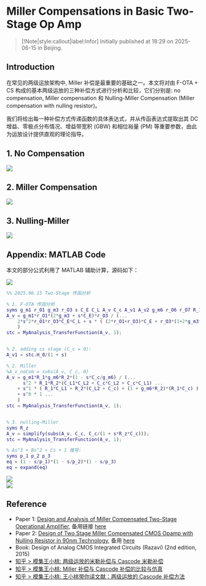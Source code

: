 # Miller Compensations in Basic Two-Stage Op Amp

> [!Note|style:callout|label:Infor]
Initially published at 18:29 on 2025-06-15 in Beijing.

## Introduction

在常见的两级运放架构中, Miller 补偿是最重要的基础之一。本文将对由 F-OTA + CS 构成的基本两级运放的三种补偿方式进行分析和比较，它们分别是: no compensation, Miller compensation 和 Nulling-Miller Compensation (Miller compensation with nulling resistor)。

我们将给出每一种补偿方式传递函数的具体表达式，并从传函表达式提取出其 DC 增益、零极点分布情况、增益带宽积 (GBW) 和相位裕量 (PM) 等重要参数，由此为运放设计提供直观的理论指导。



## 1. No Compensation

<div class="center"><img src="https://imagebank-0.oss-cn-beijing.aliyuncs.com/VS-PicGo/2025-06-16-23-52-14_Miller Compensation in Basic Two-Stage Op Amp.png"/></div>

## 2. Miller Compensation

<div class="center"><img src="https://imagebank-0.oss-cn-beijing.aliyuncs.com/VS-PicGo/2025-06-16-23-52-36_Miller Compensation in Basic Two-Stage Op Amp.png"/></div>

## 3. Nulling-Miller

<div class="center"><img src="https://imagebank-0.oss-cn-beijing.aliyuncs.com/VS-PicGo/2025-06-16-23-53-06_Miller Compensation in Basic Two-Stage Op Amp.png"/></div>

<!-- ## 4. Negative-Miller
 -->

## Appendix: MATLAB Code

本文的部分公式利用了 MATLAB 辅助计算，源码如下：

<div class="center"><img src="https://imagebank-0.oss-cn-beijing.aliyuncs.com/VS-PicGo/2025-06-16-01-58-00_Miller Compensation in Basic Two-Stage Op Amp.png"/></div>

```matlab
%% 2025.06.15 Two-Stage 传函分析

% 1. F-OTA 传函分析
syms g_m1 r_O1 g_m3 r_O3 s C_E C_L A_v C_c A_v1 A_v2 g_m6 r_O6 r_O7 R_1 R_2 C_L1 C_L2
A_v = g_m1*r_O1*(2*g_m3 + s*C_E)*r_O3 / (...
    2*s^2*r_O1*r_O3*C_E*C_L + s * ( (2*r_O1+r_O3)*C_E + r_O3*(1+2*g_m3*r_O1)*C_L ) + 2*g_m3*(r_O1 + r_O3)   ...
    )
stc = MyAnalysis_TransferFunction(A_v, 1);


% 2. adding cs stage (C_c = 0):
A_v1 = stc.H_0/(1 + s)

% 2. Miller
%A_v_noCom = subs(A_v, C_c, 0)
A_v = g_m1*R_1*g_m6*R_2*(1 - s*C_c/g_m6) / (...
      s^2 * R_1*R_2*(C_L1*C_L2 + C_c*C_L2 + C_c*C_L1) ...
    + s^1 * ( R_1*C_L1 + R_2*(C_L2 + C_c) + (1 + g_m6*R_2)*(R_1*C_c) ) ...
    + s^0 * 1 ...
    )
stc = MyAnalysis_TransferFunction(A_v, 1);


% 3. nulling-Miller
syms R_z
A_v = simplify(subs(A_v, C_c, C_c/(1 + s*R_z*C_c)));
stc = MyAnalysis_TransferFunction(A_v, 1);

% As^3 + Bs^2 + Cs + 1 推导:
syms p_1 p_2 p_3
eq = (1 - s/p_1)*(1 - s/p_2)*(1 - s/p_3)
eq = expand(eq)
```

<div class="center"><img src="https://imagebank-0.oss-cn-beijing.aliyuncs.com/VS-PicGo/2025-06-16-23-51-42_Miller Compensation in Basic Two-Stage Op Amp.png"/></div><div class="center"><img src="https://imagebank-0.oss-cn-beijing.aliyuncs.com/VS-PicGo/2025-06-16-23-51-49_Miller Compensation in Basic Two-Stage Op Amp.png"/></div>


## Reference

- Paper 1: [Design and Analysis of Miller Compensated Two-Stage Operational Amplifier](https://www.ewadirect.com/proceedings/ace/article/view/17296/pdf), 备用链接 [here](https://www.ewadirect.com/proceedings/ace/article/view/17296)
- Paper 2: [Design of Two Stage Miller Compensated CMOS Opamp with Nulling Resistor in 90nm Technology](https://ieeexplore.ieee.org/stamp/stamp.jsp?tp=&arnumber=10527553), 备用 [here](https://ieeexplore.ieee.org/document/10527553)
- Book: Design of Analog CMOS Integrated Circuits (Razavi) (2nd edition, 2015)
- [知乎 > 模集王小桃: 两级运放的米勒补偿与 Cascode 米勒补偿](https://zhuanlan.zhihu.com/p/10217022358)
- [知乎 > 模集王小桃: Miller 补偿与 Cascode 补偿的比较与仿真](https://zhuanlan.zhihu.com/p/1906792046129311751)
- [知乎 > 模集王小桃: 王小桃带你读文献：两级运放的 Cascode 补偿方法](https://zhuanlan.zhihu.com/p/11681962059)


